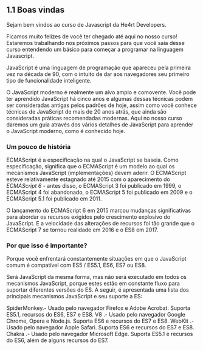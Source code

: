 ## 1.1 Boas vindas

Sejam bem vindos ao curso de Javascript da He4rt Developers.

Ficamos muito felizes de você ter chegado até aqui no nosso curso! Estaremos trabalhando nos próximos passos
para que você saia desse curso entendendo um básico para começar a programar na linguagem Javascript.

JavaScript é uma linguagem de programação que apareceu pela primeira vez na década de 90, com o intuito de dar aos navegadores seu primeiro tipo de funcionalidade inteligente.

O JavaScript moderno é realmente um alvo amplo e comovente. Você pode ter aprendido JavaScript há cinco anos e algumas dessas técnicas podem ser consideradas antigas pelos padrões de hoje, assim como você conhece técnicas de JavaScript de mais de 20 anos atrás, que ainda são consideradas práticas recomendadas modernas. 
Aqui no nosso curso daremos um guia através dos vários detalhes de JavaScript para aprender o JavaScript moderno, como é conhecido hoje.

### Um pouco de história

ECMAScript é a especificação na qual o JavaScript se baseia. Como especificação, significa que o ECMAScript é um modelo ao qual os mecanismos JavaScript (implementações) devem aderir. O ECMAScript esteve relativamente estagnado até 2015 com o aparecimento do *ECMAScript 6* - antes disso, o ECMAScript 3 foi publicado em 1999, o ECMAScript 4 foi abandonado, o ECMAScript 5 foi publicado em 2009 e o ECMAScript 5.1 foi publicado em 2011. 

O lançamento do ECMAScript 6 em 2015 marcou mudanças significativas para abordar os recursos exigidos pelo crescimento explosivo do JavaScript. E a velocidade das alterações de recursos foi tão grande que o ECMAScript 7 se tornou realidade em 2016 e o ​​ES8 em 2017.

### Por que isso é importante?

Porque você enfrentará constantemente situações em que o JavaScript comum é compatível com ES5 / ES5.1, ES6, ES7 ou ES8. 

Será JavaScript da mesma forma, mas não será executado em todos os mecanismos JavaScript, porque estes estão em constante fluxo para suportar diferentes versões do ES. A seguir, é apresentada uma lista dos principais mecanismos JavaScript e seu suporte a ES:

SpiderMonkey.- Usado pelo navegador Firefox e Adobe Acrobat. Suporta ES5.1, recursos do ES6, ES7 e ES8.
V8 .- Usado pelo navegador Google Chrome, Opera e Node.js. Suporta ES6 e recursos do ES7 e ES8.
WebKit .- Usado pelo navegador Apple Safari. Suporta ES6 e recursos do ES7 e ES8.
Chakra .- Usado pelo navegador Microsoft Edge. Suporta ES5.1 e recursos do ES6, além de alguns recursos do ES7.

